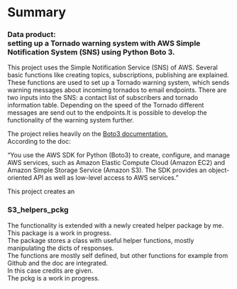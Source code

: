 # Summary
### Data product:<br> setting up a Tornado warning system with AWS Simple Notification System (SNS) using Python Boto 3.


<p>
This project uses the Simple Notification Service (SNS) of AWS. Several basic functions like creating topics, subscriptions, publishing are explained. These functions are used to set up a Tornado warning system, which sends warning messages about incomimg tornados to email endpoints. There are two inputs into the SNS: a contact list of subscribers and tornado information table. Depending on the speed of the Tornado different messages are send out to the endpoints.It is possible to develop the functionality of the warning system further. 
</p>


<p> 
The project relies heavily on the  
<a href = https://boto3.amazonaws.com/v1/documentation/api/latest/index.html target=_blank> 
Boto3 documentation.</a> <br> 
According to the doc: 
</p> 

<p> 
“You use the AWS SDK for Python (Boto3) to create, configure, and manage AWS services, such as Amazon Elastic Compute Cloud (Amazon EC2) and Amazon Simple Storage Service (Amazon S3). The SDK provides an object-oriented API as well as low-level access to AWS services.” 
</p> 

<p>This project creates an  

### S3_helpers_pckg 

<p> 
The functionality is extended with a newly created helper package by me. This package is a work in progress. <br>
The package stores a class with useful helper functions, mostly manipulating the dicts of responses.<br> 
The functions are mostly self defined, but other functions for example from Github and the doc are integrated.<br> 
In this case credits are given.<br> 
The pckg is a work in progress. 
</p> 
